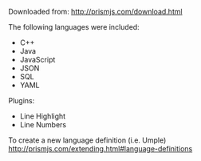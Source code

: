 Downloaded from: http://prismjs.com/download.html

The following languages were included:
* C++
* Java
* JavaScript
* JSON
* SQL
* YAML

Plugins:
* Line Highlight
* Line Numbers

To create a new language definition (i.e. Umple) http://prismjs.com/extending.html#language-definitions